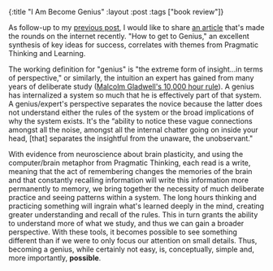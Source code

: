 {:title "I Am Become Genius"
:layout :post
:tags ["book review"]}

As follow-up to my [previous post][1], I would like to share [an article][2] that's made the rounds on the internet recently. "How to get to Genius," an excellent synthesis of key ideas for success, correlates with themes from Pragmatic Thinking and Learning.

The working definition for "genius" is "the extreme form of insight...in terms of perspective," or similarly, the intuition an expert has gained from many years of deliberate study ([Malcolm Gladwell's 10,000 hour rule][3]). A genius has internalized a system so much that he is effectively part of that system. A genius/expert's perspective separates the novice because the latter does not understand either the rules of the system or the broad implications of why the system exists. It's the “ability to notice these vague connections amongst all the noise, amongst all the internal chatter going on inside your head, [that] separates the insightful from the unaware, the unobservant."

With evidence from neuroscience about brain plasticity, and using the computer/brain metaphor from Pragmatic Thinking, each read is a write, meaning that the act of remembering changes the memories of the brain and that constantly recalling information will write this information more permanently to memory, we bring together the necessity of much deliberate practice and seeing patterns within a system. The long hours thinking and practicing something will ingrain what's learned deeply in the mind, creating greater understanding and recall of the rules. This in turn grants the ability to understand more of what we study, and thus we can gain a broader perspective. With these tools, it becomes possible to see something different than if we were to only focus our attention on small details. Thus, becoming a genius, while certainly not easy, is, conceptually, simple and, more importantly, **possible**.

[1]: /posts/2011-04-26-book-review-pragmatic-thinking-and-learning-refactor-your-wetware.html.html
[2]: http://jamesthornton.com/blog/how-to-get-to-genius
[3]: http://gladwell.com/outliers/
